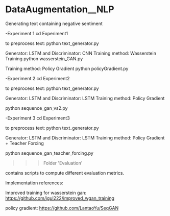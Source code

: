 # DataAugmentation__NLP
Generating text containing negative sentiment


-Experiment 1
cd Experiment1

to preprocess text:
python text_generator.py

Generator: LSTM and Discriminator: CNN
Training method: Wasserstein Training
python wasserstein_GAN.py

Training method: Policy Gradient
python policyGradient.py

-Experiment 2
cd Experiment2

to preprocess text:
python text_generator.py

Generator: LSTM and Discriminator: LSTM
Training method: Policy Gradient

python sequence_gan_vs2.py

-Experiment 3
cd Experiment3

to preprocess text:
python text_generator.py

Generator: LSTM and Discriminator: LSTM
Training method: Policy Gradient + Teacher Forcing

python sequence_gan_teacher_forcing.py



>>>Folder 'Evaluation'

contains scripts to compute different evaluation metrics.



>>>>>>>>>>>>>>>>>>>>>>>>>>

Implementation references:

Improved training for wasserstein gan:
https://github.com/igul222/improved_wgan_training

policy gradient:
https://github.com/LantaoYu/SeqGAN

>>>>>>>>>>>>>>>>>>>>>>>>>

